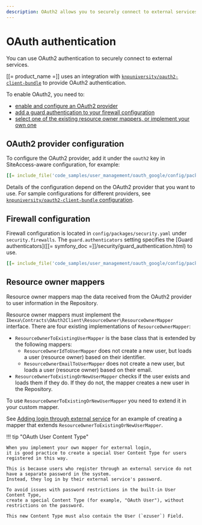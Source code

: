 ```yaml
---
description: OAuth2 allows you to securely connect to external services, among others enabling login via external services.
---
```


# OAuth authentication

You can use OAuth2 authentication to securely connect to external services.

[[= product_name =]] uses an integration with [`knpuniversity/oauth2-client-bundle`](https://github.com/knpuniversity/oauth2-client-bundle)
to provide OAuth2 authentication.

To enable OAuth2, you need to:

- [enable and configure an OAuth2 provider](#oauth2-provider-configuration)
- [add a guard authentication to your firewall configuration](#firewall-configuration)
- [select one of the existing resource owner mappers, or implement your own one](#resource-owner-mappers)

## OAuth2 provider configuration

To configure the OAuth2 provider, add it under the `oauth2` key in SiteAccess-aware configuration, for example:

``` yaml
[[= include_file('code_samples/user_management/oauth_google/config/packages/oauth.yaml') =]]
```

Details of the configuration depend on the OAuth2 provider that you want to use.
For sample configurations for different providers,
see [`knpuniversity/oauth2-client-bundle` configuration](https://github.com/knpuniversity/oauth2-client-bundle#configuration).

## Firewall configuration

Firewall configuration is located in `config/packages/security.yaml` under `security.firewalls`.
The `guard.authenticators` setting specifies the [Guard authenticators]([[= symfony_doc =]]/security/guard_authentication.html) to use.

``` yaml
[[= include_file('code_samples/user_management/oauth_google/config/packages/security.yaml', 20, 36) =]]
```

## Resource owner mappers

Resource owner mappers map the data received from the OAuth2 provider to user information in the Repository.

Resource owner mappers must implement the `Ibexa\Contracts\OAuth2Client\ResourceOwner\ResourceOwnerMapper` interface.
There are four existing implementations of `ResourceOwnerMapper`:

- `ResourceOwnerToExistingUserMapper` is the base class that is extended by the following mappers:
    - `ResourceOwnerIdToUserMapper` does not create a new user, but loads a user (resource owner) based on their identifier.
    - `ResourceOwnerEmailToUserMapper` does not create a new user, but loads a user (resource owner) based on their email.
- `ResourceOwnerToExistingOrNewUserMapper` checks if the user exists and loads them if they do.
If they do not, the mapper creates a new user in the Repository.

To use `ResourceOwnerToExistingOrNewUserMapper` you need to extend it in your custom mapper.

See [Adding login through external service](login_via_external_service.md) for an example of creating a mapper
that extends `ResourceOwnerToExistingOrNewUserMapper`.

!!! tip "OAuth User Content Type"

    When you implement your own mapper for external login,
    it is good practice to create a special User Content Type for users registered in this way.
    
    This is because users who register through an external service do not have a separate password in the system.
    Instead, they log in by their external service's password.
    
    To avoid issues with password restrictions in the built-in User Content Type,
    create a special Content Type (for example, "OAuth User"), without restrictions on the password.
    
    This new Content Type must also contain the User (`ezuser`) Field.
